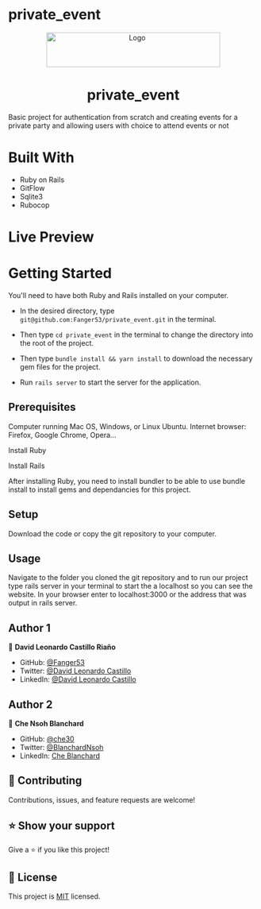 # private_event
<p align="center">
  <a href="https://github.com/Fanger53/telegram_bot_Alfred">
    <img src="https://res.cloudinary.com/growsurf-prod/image/upload/v1582211139/production/gnysw2objzekbagrqiax.png" alt="Logo" width="350" height="70">
  </a>
</p>
 <h1 align="center">private_event </h1>

 Basic project for authentication from scratch  and creating events  for a private party and allowing users with choice to attend events or not 
 

# Built With
- Ruby on Rails
- GitFlow 
- Sqlite3
- Rubocop

# Live Preview

# Getting Started
You'll need to have both Ruby and Rails installed on your computer.

- In the desired directory, type `git@github.com:Fanger53/private_event.git` in the terminal.

- Then type `cd private_event` in the terminal to change the directory into the root of the project.

- Then type `bundle install && yarn install` to download the necessary gem files for the project.

- Run `rails server` to start the server for the application.

## Prerequisites
Computer running Mac OS, Windows, or Linux Ubuntu. Internet browser: Firefox, Google Chrome, Opera...

Install Ruby

Install Rails

After installing Ruby, you need to install bundler to be able to use bundle install to install gems and dependancies for this project.

## Setup

Download the code or copy the git repository to your computer.

## Usage

Navigate to the folder you cloned the git repository and to run our project type rails server in your terminal to start the a localhost so you can see the website. In your browser enter to localhost:3000 or the address that was output in rails server.

## Author 1

👤 **David Leonardo Castillo Riaño**

- GitHub: [@Fanger53](https://github.com/Fanger53)
- Twitter: [@David Leonardo Castillo](https://twitter.com/DavidLe97005129)
- LinkedIn: [@David Leonardo Castillo](https://www.linkedin.com/in/david-castillo-61ba10b8)

## Author 2


👤 **Che Nsoh Blanchard**

- GitHub: [@che30](https://github.com/che30)
- Twitter: [@BlanchardNsoh](https://twitter.com/che55085128 )
- LinkedIn: [Che Blanchard](https://www.linkedin.com/in/che-nsoh-9455271b0/)


## 🤝 Contributing

Contributions, issues, and feature requests are welcome!



## ⭐ Show your support

Give a ⭐️ if you like this project!



## 📝 License

This project is [MIT](https://opensource.org/licenses/MIT) licensed.